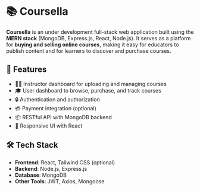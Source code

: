 # 📚 Coursella

**Coursella** is an under development full-stack web application built using the **MERN stack** (MongoDB, Express.js, React, Node.js). It serves as a platform for **buying and selling online courses**, making it easy for educators to publish content and for learners to discover and purchase courses.

## 🚀 Features

- 👨‍🏫 Instructor dashboard for uploading and managing courses
- 🎓 User dashboard to browse, purchase, and track courses
- 🔒 Authentication and authorization
- 💳 Payment integration (optional)
- 📦 RESTful API with MongoDB backend
- 📱 Responsive UI with React

## 🛠️ Tech Stack

- **Frontend**: React, Tailwind CSS (optional)
- **Backend**: Node.js, Express.js
- **Database**: MongoDB
- **Other Tools**: JWT, Axios, Mongoose


